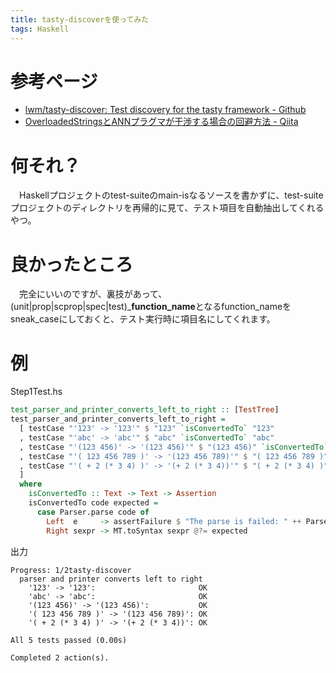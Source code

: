 ```yaml
---
title: tasty-discoverを使ってみた
tags: Haskell
---
```

# 参考ページ

- [lwm/tasty-discover: Test discovery for the tasty framework - Github](https://github.com/lwm/tasty-discover)
- [OverloadedStringsとANNプラグマが干渉する場合の回避方法 - Qiita](http://qiita.com/VoQn/items/fe7953aec010d8f68a59)

# 何それ？
　Haskellプロジェクトのtest-suiteのmain-isなるソースを書かずに、test-suiteプロジェクトのディレクトリを再帰的に見て、テスト項目を自動抽出してくれるやつ。


# 良かったところ
　完全にいいのですが、裏技があって、(unit|prop|scprop|spec|test)\_**function\_name**となるfunction\_nameをsneak\_caseにしておくと、テスト実行時に項目名にしてくれます。


# 例
Step1Test.hs
```haskell
test_parser_and_printer_converts_left_to_right :: [TestTree]
test_parser_and_printer_converts_left_to_right =
  [ testCase "'123' -> '123'" $ "123" `isConvertedTo` "123"
  , testCase "'abc' -> 'abc'" $ "abc" `isConvertedTo` "abc"
  , testCase "'(123 456)' -> '(123 456)'" $ "(123 456)" `isConvertedTo` "(123 456)"
  , testCase "'( 123 456 789 )' -> '(123 456 789)'" $ "( 123 456 789 )" `isConvertedTo` "(123 456 789)"
  , testCase "'( + 2 (* 3 4) )' -> '(+ 2 (* 3 4))'" $ "( + 2 (* 3 4) )" `isConvertedTo` "(+ 2 (* 3 4))"
  ]
  where
    isConvertedTo :: Text -> Text -> Assertion
    isConvertedTo code expected =
      case Parser.parse code of
        Left  e     -> assertFailure $ "The parse is failed: " ++ Parser.parseErrorPretty e
        Right sexpr -> MT.toSyntax sexpr @?= expected
```

出力
```console
Progress: 1/2tasty-discover
  parser and printer converts left to right
    '123' -> '123':                       OK
    'abc' -> 'abc':                       OK
    '(123 456)' -> '(123 456)':           OK
    '( 123 456 789 )' -> '(123 456 789)': OK
    '( + 2 (* 3 4) )' -> '(+ 2 (* 3 4))': OK

All 5 tests passed (0.00s)

Completed 2 action(s).
```

